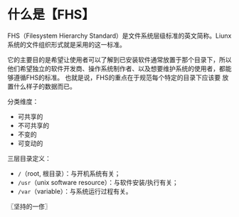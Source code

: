 # 什么是【FHS】
FHS（Filesystem Hierarchy Standard）是文件系统层级标准的英文简称。Liunx 系统的文件组织形式就是采用的这一标准。

它的主要目的是希望让使用者可以了解到已安装软件通常放置于那个目录下，所以他们希望独立的软件开发商、操作系统制作者、以及想要维护系统的使用者，都能够遵循FHS的标准。 也就是说，FHS的重点在于规范每个特定的目录下应该要 放置什么样子的数据而已。

分类维度：

* 可共享的
* 不可共享的
* 不变的
* 可变动的

三层目录定义：

* `/`（root, 根目录）：与开机系统有关；
* `/usr`（unix software resource）：与软件安装/执行有关；
* `/var`（variable）：与系统运行过程有关。

〖坚持的一俢〗